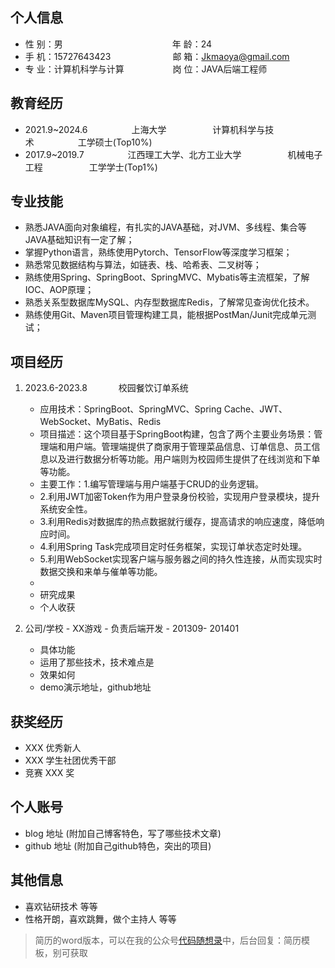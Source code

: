 ## 个人信息 

* 性 别：男&emsp;&emsp;&emsp;&emsp;&emsp;&emsp;&emsp;&emsp;&emsp;&emsp;&emsp;&emsp;&ensp;年 龄：24  
* 手 机：15727643423 &emsp;&emsp;&emsp;&emsp;&emsp;&emsp;&ensp;  邮 箱：Jkmaoya@gmail.com    
* 专 业：计算机科学与计算 &emsp;&emsp;&emsp;&emsp;&emsp; 岗 位：JAVA后端工程师

## 教育经历

* 2021.9~2024.6&emsp;&emsp;&emsp;&emsp;&emsp;上海大学&emsp;&emsp;&emsp;&emsp;&emsp; 计算机科学与技术&emsp;&emsp;&emsp;&emsp;&emsp;工学硕士(Top10%)       
* 2017.9~2019.7&emsp;&emsp;&emsp;&emsp;&emsp;江西理工大学、北方工业大学&emsp;&emsp;&emsp;&emsp;&emsp; 机械电子工程&emsp;&emsp;&emsp;&emsp;&emsp; 工学学士(Top1%)       

## 专业技能

* 熟悉JAVA面向对象编程，有扎实的JAVA基础，对JVM、多线程、集合等JAVA基础知识有一定了解；
* 掌握Python语言，熟练使用Pytorch、TensorFlow等深度学习框架；
* 熟悉常见数据结构与算法，如链表、栈、哈希表、二叉树等；
* 熟练使用Spring、SpringBoot、SpringMVC、Mybatis等主流框架，了解IOC、AOP原理；
* 熟悉关系型数据库MySQL、内存型数据库Redis，了解常见查询优化技术。
* 熟练使用Git、Maven项目管理构建工具，能根据PostMan/Junit完成单元测试；

## 项目经历

1. 2023.6-2023.8  &emsp;&emsp;&emsp; 校园餐饮订单系统
    * 应用技术：SpringBoot、SpringMVC、Spring Cache、JWT、WebSocket、MyBatis、Redis
    * 项目描述：这个项目基于SpringBoot构建，包含了两个主要业务场景：管理端和用户端。管理端提供了商家用于管理菜品信息、订单信息、员工信息以及进行数据分析等功能。用户端则为校园师生提供了在线浏览和下单等功能。
    * 主要工作：1.编写管理端与用户端基于CRUD的业务逻辑。
    * 2.利用JWT加密Token作为用户登录身份校验，实现用户登录模块，提升系统安全性。
    * 3.利用Redis对数据库的热点数据就行缓存，提高请求的响应速度，降低响应时间。
    * 4.利用Spring Task完成项目定时任务框架，实现订单状态定时处理。
    * 5.利用WebSocket实现客户端与服务器之间的持久性连接，从而实现实时数据交换和来单与催单等功能。
    * 
    * 研究成果
    * 个人收获

2. 公司/学校 - XX游戏 - 负责后端开发 - 201309- 201401 
    * 具体功能 
    * 运用了那些技术，技术难点是
    * 效果如何
    * demo演示地址，github地址 

## 获奖经历
* XXX 优秀新人
* XXX 学生社团优秀干部
* 竞赛 XXX 奖

## 个人账号 
* blog 地址 (附加自己博客特色，写了哪些技术文章)
* github 地址 (附加自己github特色，突出的项目)

## 其他信息 
* 喜欢钻研技术 等等
* 性格开朗，喜欢跳舞，做个主持人 等等 

> 简历的word版本，可以在我的公众号[代码随想录](https://img-blog.csdnimg.cn/20200815195519696.png)中，后台回复：简历模板，别可获取

